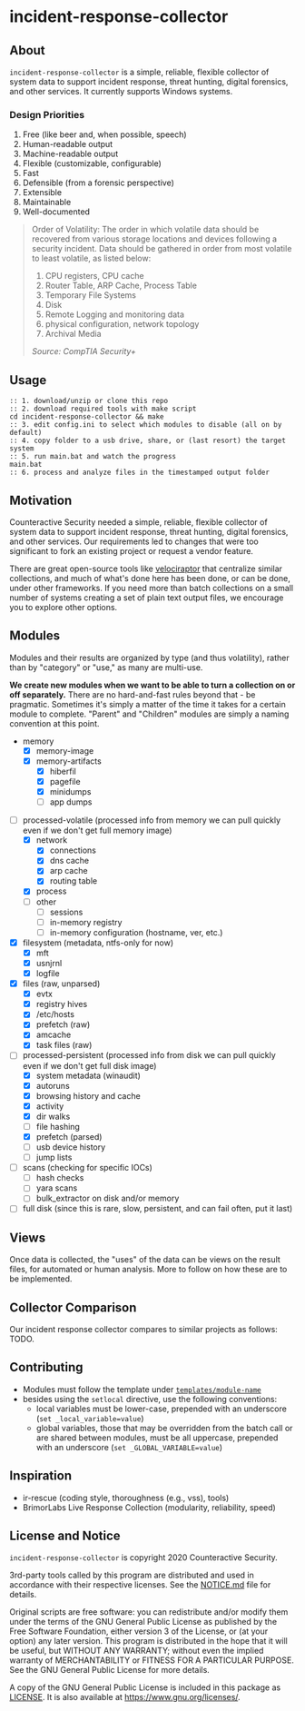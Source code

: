 # incident-response-collector

## About

`incident-response-collector` is a simple, reliable, flexible collector of system data to support incident response, threat hunting, digital forensics, and other services.  It currently supports Windows systems.

### Design Priorities

1. Free (like beer and, when possible, speech)
1. Human-readable output
1. Machine-readable output
1. Flexible (customizable, configurable)
1. Fast
1. Defensible (from a forensic perspective)
1. Extensible
1. Maintainable
1. Well-documented

> Order of Volatility: The order in which volatile data should be recovered from various storage locations and devices following a security incident. Data should be gathered in order from most volatile to least volatile, as listed below:
>
>   1. CPU registers, CPU cache
>   1. Router Table, ARP Cache, Process Table
>   1. Temporary File Systems
>   1. Disk
>   1. Remote Logging and monitoring data
>   1. physical configuration, network topology
>   1. Archival Media
>
> _Source: CompTIA Security+_

## Usage

```batch
:: 1. download/unzip or clone this repo
:: 2. download required tools with make script
cd incident-response-collector && make
:: 3. edit config.ini to select which modules to disable (all on by default)
:: 4. copy folder to a usb drive, share, or (last resort) the target system
:: 5. run main.bat and watch the progress
main.bat
:: 6. process and analyze files in the timestamped output folder
```

## Motivation

Counteractive Security needed a simple, reliable, flexible collector of system data to support incident response, threat hunting, digital forensics, and other services.  Our requirements led to changes that were too significant to fork an existing project or request a vendor feature.

There are great open-source tools like [velociraptor](https://www.velocidex.com/) that centralize similar collections, and much of what's done here has been done, or can be done, under other frameworks.  If you need more than batch collections on a small number of systems creating a set of plain text output files, we encourage you to explore other options.

## Modules

Modules and their results are organized by type (and thus volatility), rather than by "category" or "use," as many are multi-use.

**We create new modules when we want to be able to turn a collection on or off separately.** There are no hard-and-fast rules beyond that - be pragmatic. Sometimes it's simply a matter of the time it takes for a certain module to complete.  "Parent" and "Children" modules are simply a naming convention at this point.

* memory
  * [x] memory-image
  * [x] memory-artifacts
    * [x] hiberfil
    * [x] pagefile
    * [x] minidumps
    * [ ] app dumps
* [ ] processed-volatile (processed info from memory we can pull quickly even if we don't get full memory image)
  * [x] network
    * [x] connections
    * [x] dns cache
    * [x] arp cache
    * [x] routing table
  * [x] process
  * [ ] other
    * [ ] sessions
    * [ ] in-memory registry
    * [ ] in-memory configuration (hostname, ver, etc.)
* [x] filesystem (metadata, ntfs-only for now)
  * [x] mft
  * [x] usnjrnl
  * [x] logfile
* [x] files (raw, unparsed)
  * [x] evtx
  * [x] registry hives
  * [x] /etc/hosts
  * [x] prefetch (raw)
  * [x] amcache
  * [x] task files (raw)
* [ ] processed-persistent (processed info from disk we can pull quickly even if we don't get full disk image)
  * [x] system metadata (winaudit)
  * [x] autoruns
  * [x] browsing history and cache
  * [x] activity
  * [x] dir walks
  * [ ] file hashing
  * [x] prefetch (parsed)
  * [ ] usb device history
  * [ ] jump lists
* [ ] scans (checking for specific IOCs)
  * [ ] hash checks
  * [ ] yara scans
  * [ ] bulk_extractor on disk and/or memory
* [ ] full disk (since this is rare, slow, persistent, and can fail often, put it last)

## Views

Once data is collected, the "uses" of the data can be views on the result files, for automated or human analysis.  More to follow on how these are to be implemented.

## Collector Comparison

Our incident response collector compares to similar projects as follows: TODO.

## Contributing

* Modules must follow the template under [`templates/module-name`](templates/module-name)
* besides using the `setlocal` directive, use the following conventions:
  * local variables must be lower-case, prepended with an underscore (`set _local_variable=value`)
  * global variables, those that may be overridden from the batch call or are shared between modules, must be all uppercase, prepended with an underscore (`set _GLOBAL_VARIABLE=value`)

## Inspiration

* ir-rescue (coding style, thoroughness (e.g., vss), tools)
* BrimorLabs Live Response Collection (modularity, reliability, speed)

## License and Notice

`incident-response-collector` is copyright 2020 Counteractive Security.

3rd-party tools called by this program are distributed and used in accordance with their respective licenses.  See the [NOTICE.md](NOTICE.md) file for details.

Original scripts are free software: you can redistribute and/or modify them under the terms of the GNU General Public License as published by the Free Software Foundation, either version 3 of the License, or (at your option) any later version. This program is distributed in the hope that it will be useful, but WITHOUT ANY WARRANTY; without even the implied warranty of MERCHANTABILITY or FITNESS FOR A PARTICULAR PURPOSE. See the GNU General Public License for more details.

A copy of the GNU General Public License is included in this package as [LICENSE](LICENSE). It is also available at <https://www.gnu.org/licenses/>.
